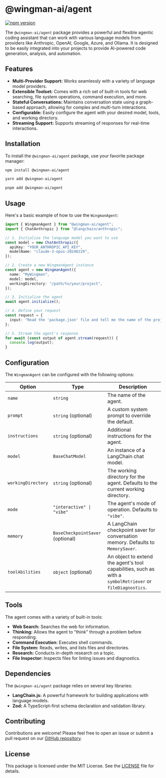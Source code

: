 # @wingman-ai/agent

[![npm version](https://badge.fury.io/js/%40wingman-ai%2Fagent.svg)](https://badge.fury.io/js/%40wingman-ai%2Fagent)

The `@wingman-ai/agent` package provides a powerful and flexible agentic coding assistant that can work with various language models from providers like Anthropic, OpenAI, Google, Azure, and Ollama. It is designed to be easily integrated into your projects to provide AI-powered code generation, analysis, and automation.

## Features

- **Multi-Provider Support:** Works seamlessly with a variety of language model providers.
- **Extensible Toolset:** Comes with a rich set of built-in tools for web searching, file system operations, command execution, and more.
- **Stateful Conversations:** Maintains conversation state using a graph-based approach, allowing for complex and multi-turn interactions.
- **Configurable:** Easily configure the agent with your desired model, tools, and working directory.
- **Streaming Support:** Supports streaming of responses for real-time interactions.

## Installation

To install the `@wingman-ai/agent` package, use your favorite package manager:

```bash
npm install @wingman-ai/agent
```

```bash
yarn add @wingman-ai/agent
```

```bash
pnpm add @wingman-ai/agent
```

## Usage

Here's a basic example of how to use the `WingmanAgent`:

```typescript
import { WingmanAgent } from "@wingman-ai/agent";
import { ChatAnthropic } from "@langchain/anthropic";

// 1. Initialize the language model you want to use
const model = new ChatAnthropic({
  apiKey: "YOUR_ANTHROPIC_API_KEY",
  modelName: "claude-3-opus-20240229",
});

// 2. Create a new WingmanAgent instance
const agent = new WingmanAgent({
  name: "MyWingman",
  model: model,
  workingDirectory: "/path/to/your/project",
});

// 3. Initialize the agent
await agent.initialize();

// 4. Define your request
const request = {
  input: "Read the 'package.json' file and tell me the name of the project.",
};

// 5. Stream the agent's response
for await (const output of agent.stream(request)) {
  console.log(output);
}
```

## Configuration

The `WingmanAgent` can be configured with the following options:

| Option             | Type                               | Description                                                                                             |
| ------------------ | ---------------------------------- | ------------------------------------------------------------------------------------------------------- |
| `name`             | `string`                           | The name of the agent.                                                                                  |
| `prompt`           | `string` (optional)                | A custom system prompt to override the default.                                                         |
| `instructions`     | `string` (optional)                | Additional instructions for the agent.                                                                  |
| `model`            | `BaseChatModel`                    | An instance of a LangChain chat model.                                                                  |
| `workingDirectory` | `string` (optional)                | The working directory for the agent. Defaults to the current working directory.                         |
| `mode`             | `"interactive" \| "vibe"`          | The agent's mode of operation. Defaults to `"vibe"`.                                                    |
| `memory`           | `BaseCheckpointSaver` (optional)   | A LangChain checkpoint saver for conversation memory. Defaults to `MemorySaver`.                        |
| `toolAbilities`    | `object` (optional)                | An object to extend the agent's tool capabilities, such as with a `symbolRetriever` or `fileDiagnostics`. |

## Tools

The agent comes with a variety of built-in tools:

- **Web Search:** Searches the web for information.
- **Thinking:** Allows the agent to "think" through a problem before responding.
- **Command Execution:** Executes shell commands.
- **File System:** Reads, writes, and lists files and directories.
- **Research:** Conducts in-depth research on a topic.
- **File Inspector:** Inspects files for linting issues and diagnostics.

## Dependencies

The `@wingman-ai/agent` package relies on several key libraries:

- **LangChain.js:** A powerful framework for building applications with language models.
- **Zod:** A TypeScript-first schema declaration and validation library.

## Contributing

Contributions are welcome! Please feel free to open an issue or submit a pull request on our [GitHub repository](https://github.com/RussellCanfield/wingman-ai).

## License

This package is licensed under the MIT License. See the [LICENSE](LICENSE) file for details.
